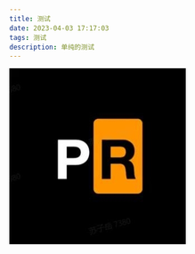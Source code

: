 ```yaml
---
title: 测试
date: 2023-04-03 17:17:03
tags: 测试
description: 单纯的测试
---
```


![20220928-102649](./测试/20220928-102649.jpeg)







